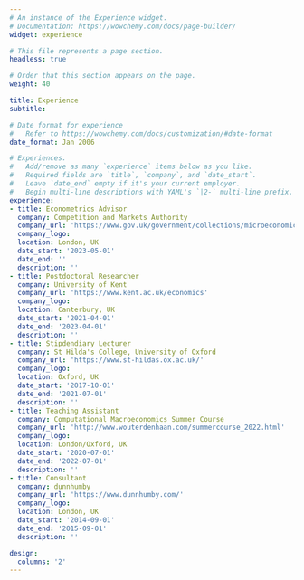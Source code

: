 ```yaml
---
# An instance of the Experience widget.
# Documentation: https://wowchemy.com/docs/page-builder/
widget: experience

# This file represents a page section.
headless: true

# Order that this section appears on the page.
weight: 40

title: Experience
subtitle:

# Date format for experience
#   Refer to https://wowchemy.com/docs/customization/#date-format
date_format: Jan 2006

# Experiences.
#   Add/remove as many `experience` items below as you like.
#   Required fields are `title`, `company`, and `date_start`.
#   Leave `date_end` empty if it's your current employer.
#   Begin multi-line descriptions with YAML's `|2-` multi-line prefix.
experience:
- title: Econometrics Advisor
  company: Competition and Markets Authority
  company_url: 'https://www.gov.uk/government/collections/microeconomics-unit-research'
  company_logo: 
  location: London, UK
  date_start: '2023-05-01'
  date_end: ''
  description: ''
- title: Postdoctoral Researcher
  company: University of Kent
  company_url: 'https://www.kent.ac.uk/economics'
  company_logo: 
  location: Canterbury, UK
  date_start: '2021-04-01'
  date_end: '2023-04-01'
  description: ''
- title: Stipdendiary Lecturer
  company: St Hilda's College, University of Oxford
  company_url: 'https://www.st-hildas.ox.ac.uk/'
  company_logo: 
  location: Oxford, UK
  date_start: '2017-10-01'
  date_end: '2021-07-01'
  description: ''
- title: Teaching Assistant
  company: Computational Macroeconomics Summer Course
  company_url: 'http://www.wouterdenhaan.com/summercourse_2022.html'
  company_logo: 
  location: London/Oxford, UK
  date_start: '2020-07-01'
  date_end: '2022-07-01'
  description: ''
- title: Consultant
  company: dunnhumby
  company_url: 'https://www.dunnhumby.com/'
  company_logo: 
  location: London, UK
  date_start: '2014-09-01'
  date_end: '2015-09-01'
  description: ''

design:
  columns: '2'
---
```

